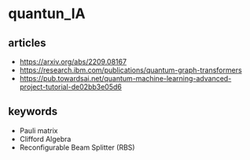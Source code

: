 # quantun_IA

## articles

- https://arxiv.org/abs/2209.08167
- https://research.ibm.com/publications/quantum-graph-transformers
- https://pub.towardsai.net/quantum-machine-learning-advanced-project-tutorial-de02bb3e05d6

## keywords

- Pauli matrix
- Clifford Algebra
- Reconfigurable Beam Splitter (RBS)


